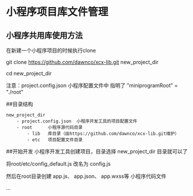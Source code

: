 # 小程序项目库文件管理

## 小程序共用库使用方法

在新建一个小程序项目的时候执行clone

git clone https://github.com/dawnco/xcx-lib.git new_project_dir

cd new_project_dir

注意：project.config.json 小程序配置文件中 指明了 "miniprogramRoot" = "./root"

##目录结构
```
new_project_dir
    - project.config.json  小程序开发工具的项目配置文件
    - root      小程序源代码目录
        - lib   库目录（由https://github.com/dawnco/xcx-lib.git维护）
        - etc   项目配置文件目录
```

##开始开发
小程序开发工具创建项目，目录选择 new_project_dir 目录就可以了

将root/etc/config_default.js   改名为  config.js

然后在root目录创建 app.js、 app.json、 app.wxss等 小程序代码文件

...